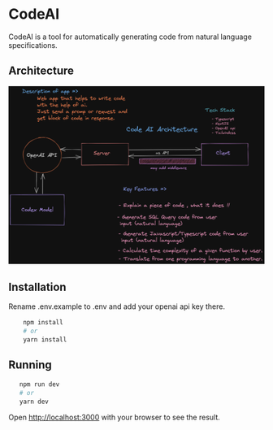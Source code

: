 # CodeAI

CodeAI is a tool for automatically generating code from natural language specifications. 

## Architecture
![Architecture image](./public/img/codeai.png)
## Installation

Rename .env.example to .env and add your openai api key there.

```bash
    npm install
    # or
    yarn install
```
## Running
    
 ```bash 
    npm run dev
    # or
    yarn dev
```


Open [http://localhost:3000](http://localhost:3000) with your browser to see the result.

